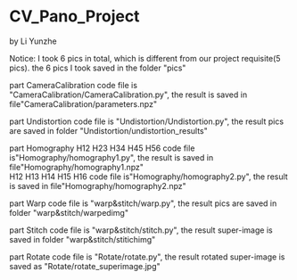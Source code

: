 # CV_Pano_Project
by Li Yunzhe

Notice: I took 6 pics in total, which is different from our project requisite(5 pics).
the 6 pics I took saved in the folder "pics"

part CameraCalibration 
code file is "CameraCalibration/CameraCalibration.py", the result is saved in file"CameraCalibration/parameters.npz"

part Undistortion
code file is "Undistortion/Undistortion.py", the result pics are saved in folder "Undistortion/undistortion_results"

part Homography
H12 H23 H34 H45 H56 code file is"Homography/homography1.py", the result is saved in file"Homography/homography1.npz"  
H12 H13 H14 H15 H16 code file is"Homography/homography2.py", the result is saved in file"Homography/homography2.npz"
     
part Warp 
code file is "warp&stitch/warp.py", the result pics are saved in folder "warp&stitch/warpedimg"

part Stitch
code file is "warp&stitch/stitch.py", the result super-image is saved in folder "warp&stitch/stitichimg"

part Rotate
code file is "Rotate/rotate.py", the result rotated super-image is saved as "Rotate/rotate_superimage.jpg"



     
